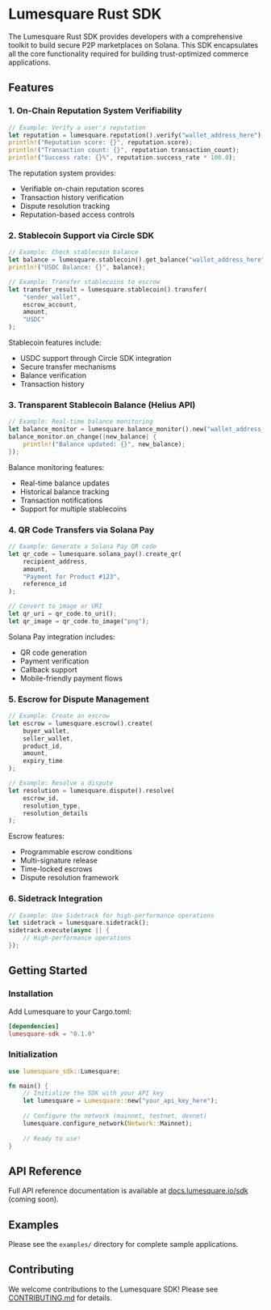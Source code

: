 # Lumesquare Rust SDK

The Lumesquare Rust SDK provides developers with a comprehensive toolkit to build secure P2P marketplaces on Solana. This SDK encapsulates all the core functionality required for building trust-optimized commerce applications.

## Features

### 1. On-Chain Reputation System Verifiability

```rust
// Example: Verify a user's reputation
let reputation = lumesquare.reputation().verify("wallet_address_here");
println!("Reputation score: {}", reputation.score);
println!("Transaction count: {}", reputation.transaction_count);
println!("Success rate: {}%", reputation.success_rate * 100.0);
```

The reputation system provides:
- Verifiable on-chain reputation scores
- Transaction history verification
- Dispute resolution tracking
- Reputation-based access controls

### 2. Stablecoin Support via Circle SDK

```rust
// Example: Check stablecoin balance
let balance = lumesquare.stablecoin().get_balance("wallet_address_here", "USDC");
println!("USDC Balance: {}", balance);

// Example: Transfer stablecoins to escrow
let transfer_result = lumesquare.stablecoin().transfer(
    "sender_wallet",
    escrow_account,
    amount,
    "USDC"
);
```

Stablecoin features include:
- USDC support through Circle SDK integration
- Secure transfer mechanisms
- Balance verification
- Transaction history

### 3. Transparent Stablecoin Balance (Helius API)

```rust
// Example: Real-time balance monitoring
let balance_monitor = lumesquare.balance_monitor().new("wallet_address_here");
balance_monitor.on_change(|new_balance| {
    println!("Balance updated: {}", new_balance);
});
```

Balance monitoring features:
- Real-time balance updates
- Historical balance tracking
- Transaction notifications
- Support for multiple stablecoins

### 4. QR Code Transfers via Solana Pay

```rust
// Example: Generate a Solana Pay QR code
let qr_code = lumesquare.solana_pay().create_qr(
    recipient_address,
    amount,
    "Payment for Product #123",
    reference_id
);

// Convert to image or URI
let qr_uri = qr_code.to_uri();
let qr_image = qr_code.to_image("png");
```

Solana Pay integration includes:
- QR code generation
- Payment verification
- Callback support
- Mobile-friendly payment flows

### 5. Escrow for Dispute Management

```rust
// Example: Create an escrow
let escrow = lumesquare.escrow().create(
    buyer_wallet,
    seller_wallet,
    product_id,
    amount,
    expiry_time
);

// Example: Resolve a dispute
let resolution = lumesquare.dispute().resolve(
    escrow_id,
    resolution_type,
    resolution_details
);
```

Escrow features:
- Programmable escrow conditions
- Multi-signature release
- Time-locked escrows
- Dispute resolution framework

### 6. Sidetrack Integration

```rust
// Example: Use Sidetrack for high-performance operations
let sidetrack = lumesquare.sidetrack();
sidetrack.execute(async || {
    // High-performance operations
});
```

## Getting Started

### Installation

Add Lumesquare to your Cargo.toml:

```toml
[dependencies]
lumesquare-sdk = "0.1.0"
```

### Initialization

```rust
use lumesquare_sdk::Lumesquare;

fn main() {
    // Initialize the SDK with your API key
    let lumesquare = Lumesquare::new("your_api_key_here");
    
    // Configure the network (mainnet, testnet, devnet)
    lumesquare.configure_network(Network::Mainnet);
    
    // Ready to use!
}
```

## API Reference

Full API reference documentation is available at [docs.lumesquare.io/sdk](https://docs.lumesquare.io/sdk) (coming soon).

## Examples

Please see the `examples/` directory for complete sample applications.

## Contributing

We welcome contributions to the Lumesquare SDK! Please see [CONTRIBUTING.md](../../CONTRIBUTING.md) for details.
